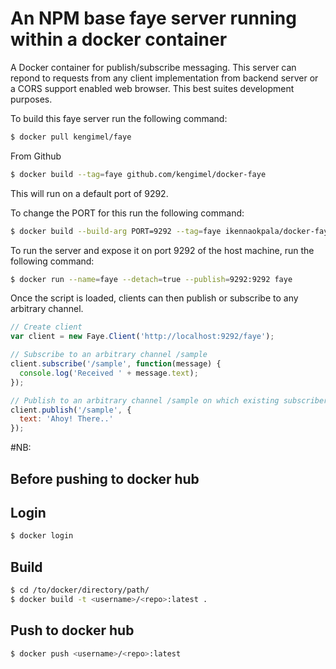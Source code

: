 # An NPM base faye server running within a docker container

A Docker container for publish/subscribe messaging. This server can repond to requests from any client implementation from backend server or a CORS support enabled web browser. This best suites development purposes.

To build this faye server run the following command:

```bash
$ docker pull kengimel/faye
```

From Github

```bash
$ docker build --tag=faye github.com/kengimel/docker-faye
```

This will run on a default port of 9292.

To change the PORT for this run the following command:

```bash
$ docker build --build-arg PORT=9292 --tag=faye ikennaokpala/docker-faye/
```

To run the server and expose it on port 9292 of the host machine, run the following command:

```bash
$ docker run --name=faye --detach=true --publish=9292:9292 faye
```

Once the script is loaded, clients can then publish or subscribe to any arbitrary channel.

```javascript
// Create client
var client = new Faye.Client('http://localhost:9292/faye');

// Subscribe to an arbitrary channel /sample
client.subscribe('/sample', function(message) {
  console.log('Received ' + message.text);
});

// Publish to an arbitrary channel /sample on which existing subscribers will receive the message
client.publish('/sample', {
  text: 'Ahoy! There..'
});

```

#NB:

## Before pushing to docker hub

## Login

```bash
$ docker login  
```

## Build

```bash
$ cd /to/docker/directory/path/
$ docker build -t <username>/<repo>:latest .
```

## Push to docker hub

```bash
$ docker push <username>/<repo>:latest
```
